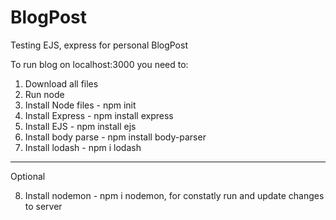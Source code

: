 # BlogPost
Testing EJS, express for personal BlogPost

To run blog on localhost:3000 you need to:

1. Download all files  
2. Run node
3. Install Node files - npm init 
4. Install Express - npm install express
5. Install EJS - npm install ejs
6. Install body parse - npm install body-parser
7. Install lodash - npm i lodash
-----
Optional

8. Install nodemon - npm i nodemon, for constatly run and update changes to server 
